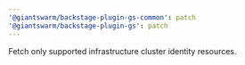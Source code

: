 ```yaml
---
'@giantswarm/backstage-plugin-gs-common': patch
'@giantswarm/backstage-plugin-gs': patch
---
```


Fetch only supported infrastructure cluster identity resources.
